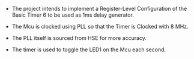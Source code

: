- The project intends to implement a Register-Level Configuration of the Basic Timer 6 to be used as 1ms delay generator.

- The Mcu is clocked using PLL so that the Timer is Clocked with 8 MHz.

- The PLL itself is sourced from HSE for more accuracy. 

- The timer is used to toggle the LED1 on the Mcu each second. 